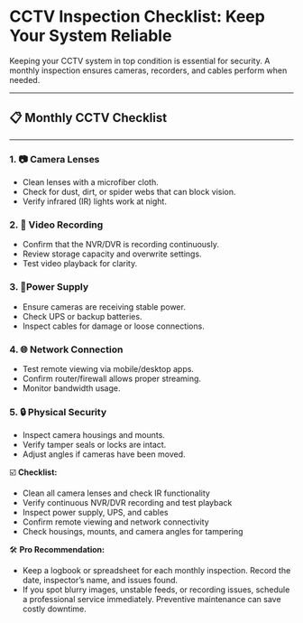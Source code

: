 # CCTV Inspection Checklist: Keep Your System Reliable
Keeping your CCTV system in top condition is essential for security. A monthly inspection ensures cameras, recorders, and cables perform when needed.

---

## 📋 Monthly CCTV Checklist

---

### 1. 📷 Camera Lenses
- Clean lenses with a microfiber cloth.
- Check for dust, dirt, or spider webs that can block vision.
- Verify infrared (IR) lights work at night.

### 2. 💾 Video Recording
- Confirm that the NVR/DVR is recording continuously.
- Review storage capacity and overwrite settings.
- Test video playback for clarity.

### 3. 🔌Power Supply
- Ensure cameras are receiving stable power.
- Check UPS or backup batteries.
- Inspect cables for damage or loose connections.

### 4. 🌐 Network Connection
- Test remote viewing via mobile/desktop apps.
- Confirm router/firewall allows proper streaming.
- Monitor bandwidth usage.

### 5. 🔒 Physical Security
- Inspect camera housings and mounts.
- Verify tamper seals or locks are intact.
- Adjust angles if cameras have been moved.

☑️ **Checklist:**
- Clean all camera lenses and check IR functionality
- Verify continuous NVR/DVR recording and test playback
- Inspect power supply, UPS, and cables
- Confirm remote viewing and network connectivity
- Check housings, mounts, and camera angles for tampering

🛠 **Pro Recommendation:** 
- Keep a logbook or spreadsheet for each monthly inspection. Record the date, inspector’s name, and issues found.
- If you spot blurry images, unstable feeds, or recording issues, schedule a professional service immediately. Preventive maintenance can save costly downtime.